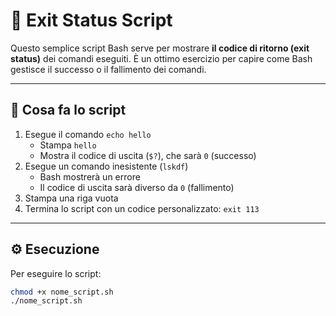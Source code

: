 # 🔄 Exit Status Script

Questo semplice script Bash serve per mostrare **il codice di ritorno (exit status)** dei comandi eseguiti. È un ottimo esercizio per capire come Bash gestisce il successo o il fallimento dei comandi.

---

## 🧪 Cosa fa lo script

1. Esegue il comando `echo hello`
   - Stampa `hello`
   - Mostra il codice di uscita (`$?`), che sarà `0` (successo)
2. Esegue un comando inesistente (`lskdf`)
   - Bash mostrerà un errore
   - Il codice di uscita sarà diverso da `0` (fallimento)
3. Stampa una riga vuota
4. Termina lo script con un codice personalizzato: `exit 113`

---

## ⚙️ Esecuzione

Per eseguire lo script:

```bash
chmod +x nome_script.sh
./nome_script.sh
